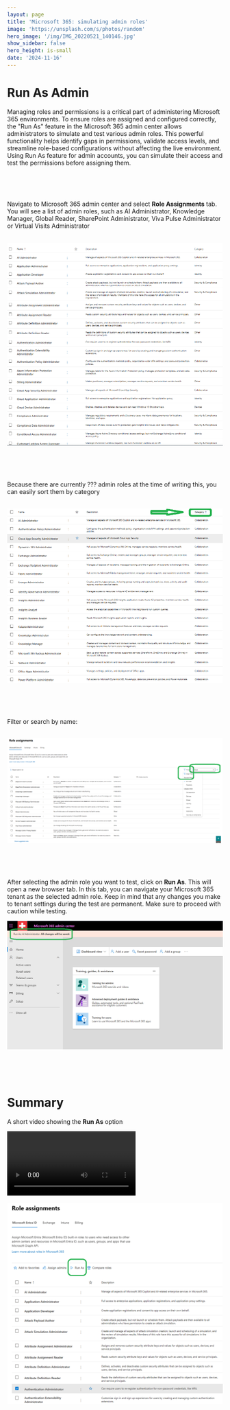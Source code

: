 ```yaml
---
layout: page
title: 'Microsoft 365: simulating admin roles'
image: 'https://unsplash.com/s/photos/random'
hero_image: '/img/IMG_20220521_140146.jpg'
show_sidebar: false
hero_height: is-small
date: '2024-11-16'
---
```



# Run As Admin

Managing roles and permissions is a critical part of administering Microsoft 365 environments. To ensure roles are assigned and configured correctly, the "Run As" feature in the Microsoft 365 admin center allows administrators to simulate and test various admin roles. This powerful functionality helps identify gaps in permissions, validate access levels, and streamline role-based configurations without affecting the live environment. Using Run As feature for admin accounts, you can simulate their access and test the permissions before assigning them.

<br/><br/><br/>

Navigate to Microsoft 365 admin center and select **Role Assignments** tab. You will see a list of admin roles, such as AI Administrator, Knowledge Manager, Global Reader, SharePoint Administrator, Viva Pulse Administrator or Virtual Visits Administrator

<br/>

<img src="/articles/img/simulateadmin.PNG" >


<br/><br/><br/>

Because there are currently ??? admin roles at the time of writing this, you can easily sort them by category

<br/>

<img src="/articles/img/simulateadmin2.PNG" >

<br/><br/><br/>

Filter or search by name:

<br/>



<img src="/articles/img/simulateadmin3.PNG" >


<br/><br/><br/>

After selecting the admin role you want to test, click on **Run As**. This will open a new browser tab. In this tab, you can navigate your Microsoft 365 tenant as the selected admin role. Keep in mind that any changes you make to tenant settings during the test are permanent. Make sure to proceed with caution while testing.

<img src="/articles/img/compareroles6.PNG" >

<br/><br/><br/>

# Summary 

A short video showing the **Run As** option

<video src="/articles/vid/RoleRunAs.mp4"  controls></video>

<img src="/articles/img/compareroles5.PNG" >